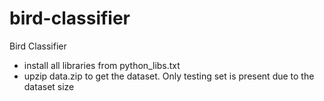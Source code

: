 # bird-classifier
Bird Classifier

- install all libraries from python_libs.txt
- upzip data.zip to get the dataset. Only testing set is present due to the dataset size